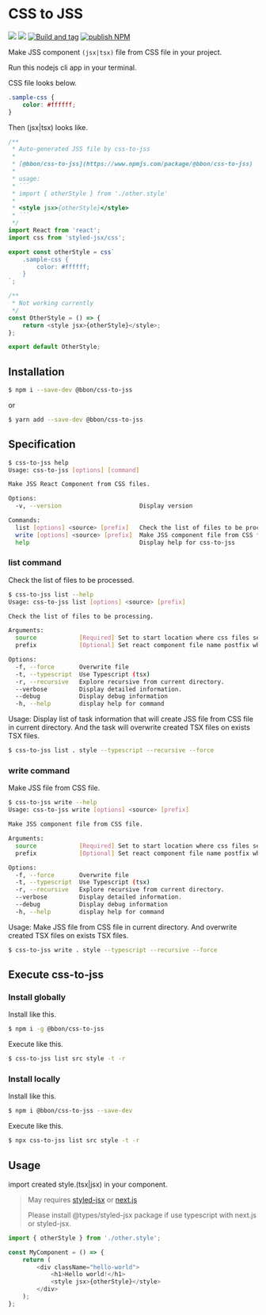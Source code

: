 # CSS to JSS

[![](https://shields.io/npm/v/@bbon/css-to-jss)](https://www.npmjs.com/package/@bbon/css-to-jss) [![](https://shields.io/npm/dt/@bbon/css-to-jss)](https://www.npmjs.com/package/@bbon/css-to-jss) [![Build and tag](https://github.com/bbonkr/css-to-jss/actions/workflows/build-and-tag.yml/badge.svg)](https://github.com/bbonkr/css-to-jss/actions/workflows/build-and-tag.yml) [![publish NPM](https://github.com/bbonkr/css-to-jss/actions/workflows/publish-npm.yml/badge.svg)](https://github.com/bbonkr/css-to-jss/actions/workflows/publish-npm.yml)

Make JSS component `(jsx|tsx)` file from CSS file in your project.

Run this nodejs cli app in your terminal.

CSS file looks below.

```css
.sample-css {
    color: #ffffff;
}
```

Then (jsx|tsx) looks like.

````typescript
/**
 * Auto-generated JSS file by css-to-jss
 *
 * [@bbon/css-to-jss](https://www.npmjs.com/package/@bbon/css-to-jss)
 *
 * usage:
 * ```
 * import { otherStyle } from './other.style'
 *
 * <style jsx>{otherStyle}</style>
 * ```
 */
import React from 'react';
import css from 'styled-jsx/css';

export const otherStyle = css`
    .sample-css {
        color: #ffffff;
    }
`;

/**
 * Not working currently
 */
const OtherStyle = () => {
    return <style jsx>{otherStyle}</style>;
};

export default OtherStyle;
````

## Installation

```bash
$ npm i --save-dev @bbon/css-to-jss
```

or

```bash
$ yarn add --save-dev @bbon/css-to-jss
```

## Specification

```bash
$ css-to-jss help
Usage: css-to-jss [options] [command]

Make JSS React Component from CSS files.

Options:
  -v, --version                      Display version

Commands:
  list [options] <source> [prefix]   Check the list of files to be processing.
  write [options] <source> [prefix]  Make JSS component file from CSS file.
  help                               Display help for css-to-jss
```

### list command

Check the list of files to be processed.

```bash
$ css-to-jss list --help
Usage: css-to-jss list [options] <source> [prefix]

Check the list of files to be processing.

Arguments:
  source            [Required] Set to start location where css files search.
  prefix            [Optional] Set react component file name postfix when files search. default: "style"

Options:
  -f, --force       Overwrite file
  -t, --typescript  Use Typescript (tsx)
  -r, --recursive   Explore recursive from current directory.
  --verbose         Display detailed information.
  --debug           Display debug information
  -h, --help        display help for command
```

Usage:
Display list of task information that will create JSS file from CSS file in current directory.
And the task will overwrite created TSX files on exists TSX files.

```bash
$ css-to-jss list . style --typescript --recursive --force
```

### write command

Make JSS file from CSS file.

```bash
$ css-to-jss write --help
Usage: css-to-jss write [options] <source> [prefix]

Make JSS component file from CSS file.

Arguments:
  source            [Required] Set to start location where css files search.
  prefix            [Optional] Set react component file name postfix when files create. default: "style"

Options:
  -f, --force       Overwrite file
  -t, --typescript  Use Typescript (tsx)
  -r, --recursive   Explore recursive from current directory.
  --verbose         Display detailed information.
  --debug           Display debug information
  -h, --help        display help for command
```

Usage:
Make JSS file from CSS file in current directory.
And overwrite created TSX files on exists TSX files.

```bash
$ css-to-jss write . style --typescript --recursive --force
```

## Execute css-to-jss

### Install globally

Install like this.

```bash
$ npm i -g @bbon/css-to-jss
```

Execute like this.

```bash
$ css-to-jss list src style -t -r
```

### Install locally

Install like this.

```bash
$ npm i @bbon/css-to-jss --save-dev
```

Execute like this.

```bash
$ npx css-to-jss list src style -t -r
```

## Usage

import created style.(tsx|jsx) in your component.

> May requires [styled-jsx](https://github.com/vercel/styled-jsx) or [next.js](https://nextjs.org/)
>
> Please install @types/styled-jsx package if use typescript with next.js or styled-jsx.

```typescript
import { otherStyle } from './other.style';

const MyComponent = () => {
    return (
        <div className="hello-world">
            <h1>Hello world!</h1>
            <style jsx>{otherStyle}</style>
        </div>
    );
};
```
